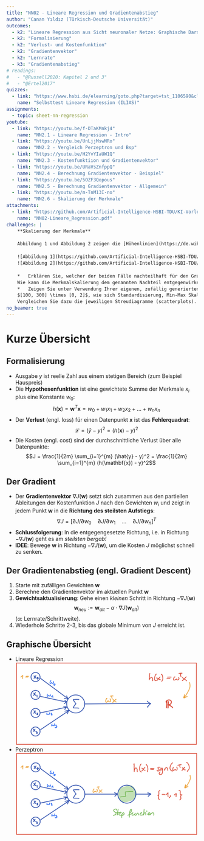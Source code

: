 ```yaml
---
title: "NN02 - Lineare Regression und Gradientenabstieg"
author: "Canan Yıldız (Türkisch-Deutsche Universität)"
outcomes:
  - k2: "Lineare Regression aus Sicht neuronaler Netze: Graphische Darstellung, Vergleich mit Perzeptron"
  - k2: "Formalisierung"
  - k2: "Verlust- und Kostenfunktion"
  - k2: "Gradientenvektor"
  - k2: "Lernrate"
  - k3: "Gradientenabstieg"
# readings:
#   - "@Russell2020: Kapitel 2 und 3"
#   - "@Ertel2017"
quizzes:
  - link: "https://www.hsbi.de/elearning/goto.php?target=tst_1106590&client_id=FH-Bielefeld"
    name: "Selbsttest Lineare Regression (ILIAS)"
assignments:
  - topic: sheet-nn-regression
youtube:
  - link: "https://youtu.be/f-DTaKMnkj4"
    name: "NN2.1 - Lineare Regression - Intro"
  - link: "https://youtu.be/UnLjjMswNRo"
    name: "NN2.2 - Vergleich Perzeptron und Bsp"
  - link: "https://youtu.be/H2YvYIaUW1Q"
    name: "NN2.3 - Kostenfunktiıon und Gradientenvektor"
  - link: "https://youtu.be/URaVsZnfppQ"
    name: "NN2.4 - Berechnung Gradientenvektor - Beispiel"
  - link: "https://youtu.be/5OZF3Qopous"
    name: "NN2.5 - Berechnung Gradientenvektor - Allgemein"
  - link: "https://youtu.be/m-TnM13I-no"
    name: "NN2.6 - Skalierung der Merkmale"
attachments:
  - link: "https://github.com/Artificial-Intelligence-HSBI-TDU/KI-Vorlesung/blob/master/lecture/nn/files/NN02-Lineare_Regression.pdf"
    name: "NN02-Lineare_Regression.pdf"
challenges: |
    **Skalierung der Merkmale**

    Abbildung 1 und Abbildung 2 zeigen die [Höhenlinien](https://de.wikipedia.org/wiki/H%C3%B6henlinie) ([Contour Lines](https://en.wikipedia.org/wiki/Contour_line)) von zwei Kostenfunktionen.

    ![Abbildung 1](https://github.com/Artificial-Intelligence-HSBI-TDU/KI-Vorlesung/blob/master/lecture/nn/images/contour_plot_a.png){width="40%"}
    ![Abbildung 2](https://github.com/Artificial-Intelligence-HSBI-TDU/KI-Vorlesung/blob/master/lecture/nn/images/contour_plot_b.png){width="40%"}

    *   Erklären Sie, welcher der beiden Fälle nachteilhaft für den Gradientenabstieg Algorithmus ist. Wo liegt der Nachteil?
    Wie kann die Merkmalskalierung dem genannten Nachteil entgegenwirken?
    *   Zeigen Sie unter Verwendung Ihrer eigenen, zufällig generierten Datenpunkte aus dem Bereich
    $[100, 300] \times [0, 2]$, wie sich Standardisierung, Min-Max Skalierung und Normalisierung auf die Daten auswirken.
    Vergleichen Sie dazu die jeweiligen Streudiagramme (scatterplots). Sie können hierzu das folgende [**Jupyter Notebook**](https://github.com/Artificial-Intelligence-HSBI-TDU/KI-Vorlesung/blob/master/lecture/nn/files/Feature_Scaling_Starter.ipynb) als Startpunkt benutzen.
no_beamer: true
---
```



# Kurze Übersicht

## Formalisierung
*   Ausgabe $y$ ist reelle Zahl aus einem stetigen Bereich (zum Beispiel Hauspreis)
*   Die **Hypothesenfunktion** ist eine gewichtete Summe der Merkmale $x_i$ plus eine Konstante $w_0$:
    $$h(\mathbf{x}) = \mathbf{w}^T\mathbf{x} = w_0 + w_1x_1 + w_2x_2 + \ldots + w_nx_n$$
*   Der **Verlust** (engl. loss) für einen Datenpunkt $\mathbf{x}$ ist das **Fehlerquadrat**:
    $$\mathcal{L} = (\hat{y} - y)^2 = (h(\mathbf{x}) - y)^2$$
*   Die Kosten (engl. cost) sind der durchschnittliche Verlust über alle Datenpunkte:
    $$J = \frac{1}{2m} \sum_{i=1}^{m} (\hat{y} - y)^2 = \frac{1}{2m} \sum_{i=1}^{m} (h(\mathbf{x}) - y)^2$$


## Der Gradient
*   Der **Gradientenvektor** $\nabla J(\mathbf{w})$ setzt sich zusammen aus den partiellen Ableitungen der Kostenfunktion $J$ nach den Gewichten $w_i$ und zeigt in jedem Punkt $\mathbf{w}$ in die **Richtung des steilsten Aufstiegs**:
    $$\nabla J = [ \partial J / \partial w_0
    \quad \partial J / \partial w_1 \quad \ldots
    \quad \partial J / \partial w_n]^T$$
*   **Schlussfolgerung**: In die entgegengesetzte Richtung, i.e. in Richtung $-\nabla J(\mathbf{w})$ geht es am *steilsten bergab!*
*   **IDEE**: Bewege $\mathbf{w}$ in Richtung $-\nabla J(\mathbf{w})$, um die Kosten $J$ möglichst schnell zu senken.


## Der Gradientenabstieg (engl. Gradient Descent)
1.   Starte mit zufälligen Gewichten $\mathbf{w}$
2.   Berechne den Gradientenvektor im aktuellen Punkt $\mathbf{w}$
3.   **Gewichtsaktualisierung**: Gehe einen *kleinen* Schritt in Richtung $-\nabla J(\mathbf{w})$
    $$\mathbf{w} _{neu} := \mathbf{w} _{alt} - \alpha \cdot \nabla J(\mathbf{w} _{alt})$$
    ($\alpha$: Lernrate/Schrittweite).
4.  Wiederhole Schritte 2-3, bis das globale Minimum von $J$ erreicht ist.


## Graphische Übersicht
*   Lineare Regression
    ![](images/lin_reg_nn.png)
*   Perzeptron
    ![](images/perzeptron_nn.png)
